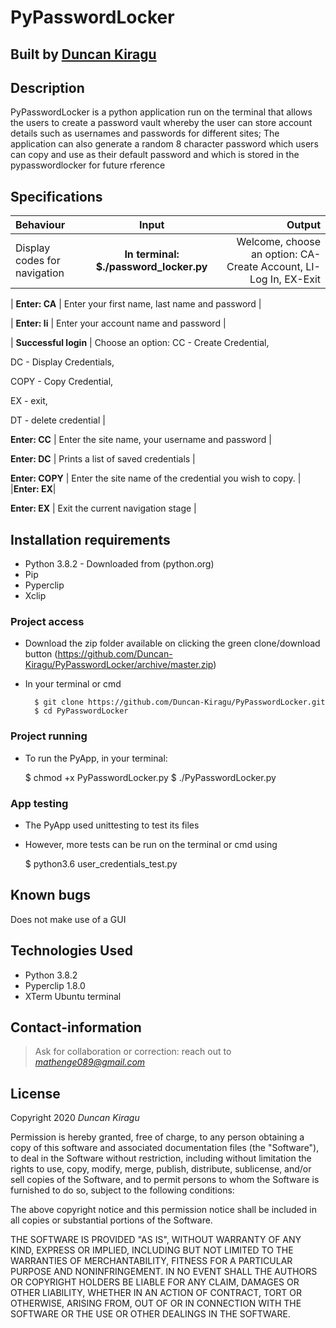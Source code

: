 # PyPasswordLocker

## Built by [Duncan Kiragu](https://github.com/Duncan-Kiragu/)

## Description 
PyPasswordLocker is a python application run on the terminal that allows the users to create a password vault whereby the user can store account details such as usernames and passwords for different sites; The application can also generate a random 8 character password which users can copy and use as their default password and which is stored in the pypasswordlocker for future rference


## Specifications
| Behaviour | Input | Output |
| :---------------- | :---------------: | ------------------: |
| Display codes for navigation | **In terminal: $./password_locker.py** | Welcome, choose an option: CA-Create Account, LI-Log In, EX-Exit |

| **Enter: CA** | Enter your first name, last name and password |

| **Enter: li** | Enter your account name and password |


| **Successful login** | 
Choose an option: CC - Create Credential,

 DC - Display Credentials, 
 
 COPY - Copy Credential,
 
  EX - exit,
  
   DT - delete credential |


**Enter: CC** | Enter the site name, your username and password |


**Enter: DC** | Prints a list of saved credentials |


**Enter: COPY** | Enter the site name of the credential you wish to copy. |
|**Enter: EX**|


**Enter: EX** | Exit the current navigation stage |


## Installation requirements
* Python 3.8.2 - Downloaded from (python.org)
* Pip
* Pyperclip
* Xclip

### Project access
* Download the zip folder available on clicking the green clone/download button 
	(https://github.com/Duncan-Kiragu/PyPasswordLocker/archive/master.zip)

* In your terminal or cmd

        $ git clone https://github.com/Duncan-Kiragu/PyPasswordLocker.git
        $ cd PyPasswordLocker

### Project running

* To run the PyApp, in your terminal:

	$ chmod +x PyPasswordLocker.py
        $ ./PyPasswordLocker.py
        

### App testing

* The PyApp used unittesting to test its files

* However, more tests can be run on the terminal or cmd using

	 $ python3.6 user_credentials_test.py


## Known bugs

Does not make use of a GUI

## Technologies Used

* Python 3.8.2
* Pyperclip 1.8.0
* XTerm Ubuntu terminal

## Contact-information

> Ask for collaboration or correction: reach out to *mathenge089@gmail.com*

## License

Copyright 2020 *Duncan Kiragu*

Permission is hereby granted, free of charge, to any person obtaining a copy of this software and associated documentation files (the "Software"), to deal in the Software without restriction, including without limitation the rights to use, copy, modify, merge, publish, distribute, sublicense, and/or sell copies of the Software, and to permit persons to whom the Software is furnished to do so, subject to the following conditions:

The above copyright notice and this permission notice shall be included in all copies or substantial portions of the Software.

THE SOFTWARE IS PROVIDED "AS IS", WITHOUT WARRANTY OF ANY KIND, EXPRESS OR IMPLIED, INCLUDING BUT NOT LIMITED TO THE WARRANTIES OF MERCHANTABILITY, FITNESS FOR A PARTICULAR PURPOSE AND NONINFRINGEMENT. IN NO EVENT SHALL THE AUTHORS OR COPYRIGHT HOLDERS BE LIABLE FOR ANY CLAIM, DAMAGES OR OTHER LIABILITY, WHETHER IN AN ACTION OF CONTRACT, TORT OR OTHERWISE, ARISING FROM, OUT OF OR IN CONNECTION WITH THE SOFTWARE OR THE USE OR OTHER DEALINGS IN THE SOFTWARE.